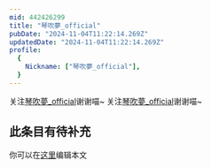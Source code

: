```yaml
---
mid: 442426299
title: "琴吹夢_official"
pubDate: "2024-11-04T11:22:14.269Z"
updatedDate: "2024-11-04T11:22:14.269Z"
profile:
  {
    Nickname: ["琴吹夢_official"],
  }
---
```


关注[琴吹夢_official](https://space.bilibili.com/442426299)谢谢喵~ 关注[琴吹夢_official](https://space.bilibili.com/442426299)谢谢喵~

## 此条目有待补充
你可以在[这里](https://github.com/Yuhanawa/VTuber.ICU/edit/master/src/content/v/琴吹夢_official/index.md)编辑本文
